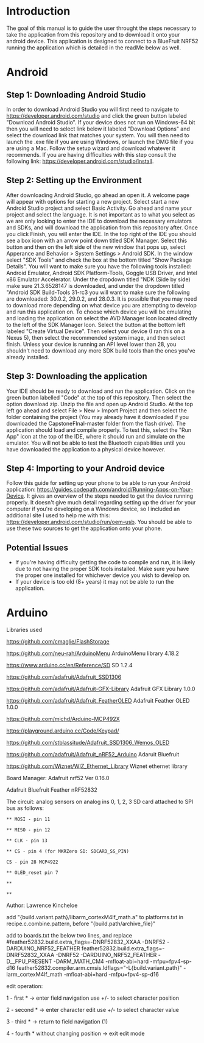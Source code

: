 # Introduction
The goal of this manual is to guide the user throught the steps necessary to take the application from this repository and to download it onto your android device. This application is designed to connect to a BlueFruit NRF52 running the application which is detailed in the readMe below as well.

# Android

## Step 1: Downloading Android Studio
In order to download Android Studio you will first need to navigate to https://developer.android.com/studio and click the green button labeled "Download Android Studio".  If your device does not run on Windows-64 bit then you will need to select link below it labeled "Download Options" and select the download link that matches your system.  You will then need to launch the .exe file if you are using Windows, or launch the DMG file if you are using a Mac.  Follow the setup wizard and download whatever it recommends.  If you are having difficulties with this step consult the following link: https://developer.android.com/studio/install.  

## Step 2: Setting up the Environment
After downloading Android Studio, go ahead an open it.  A welcome page will appear with options for starting a new project. Select start a new Android Studio project and select Basic Activity.  Go ahead and name your project and select the language.  It is not important as to what you select as we are only looking to enter the IDE to download the necessary emulators and SDKs, and will download the application from this repository after.  Once you click Finish, you will enter the IDE.  In the top right of the IDE you should see a box icon with an arrow point down titled SDK Manager.  Select this button and then on the left side of the new window that pops up, select Apperance and Behavior > System Settings > Android SDK.  In the window select "SDK Tools" and check the box at the bottom titled "Show Package Details".  You will want to make sure you have the following tools installed: Android Emulator, Android SDK Platform-Tools, Goggle USB Driver, and Intel x86 Emulator Accelerator.  Under the dropdown titled "NDK (Side by side) make sure 21.3.6528147 is downloaded, and under the dropdown titled "Android SDK Build-Tools 31-rc3 you will want to make sure the following are downloaded: 30.0.2, 29.0.2, and 28.0.3.  It is possible that you may need to download more depending on what device you are attempting to develop and run this application on.  To choose which device you will be emulating and loading the application on select the AVD Manager Icon located directly to the left of the SDK Manager Icon. Select the button at the bottom left labeled "Create Virtual Device".  Then select your device (I ran this on a Nexus 5), then select the recommended system image, and then select finish.  Unless your device is running an API level lower than 28, you shouldn't need to download any more SDK build tools than the ones you've already installed.

## Step 3: Downloading the application
Your IDE should be ready to download and run the application.  Click on the green button labelled "Code" at the top of this repository. Then select the option download zip.  Unzip the file and open up Android Studio.  At the top left go ahead and select File > New > Import Project and then select the folder containing the project (You may already have it downloaded if you downloaded the CapstoneFInal-master folder from the flash drive).  The application should load and compile properly.  To test this, select the "Run App" icon at the top of the IDE, where it should run and simulate on the emulator.  You will not be able to test the Bluetooth capabilities until you have downloaded the application to a physical device however.

## Step 4: Importing to your Android device
Follow this guide for setting up your phone to be able to run your Android application: https://guides.codepath.com/android/Running-Apps-on-Your-Device.  It gives an overview of the steps needed to get the device running properly.  It doesn't give much detail regarding setting up the driver for your computer if you're developing on a Windows device, so I included an additional site I used to help me with this: https://developer.android.com/studio/run/oem-usb.  You should be able to use these two sources to get the application onto your phone.

## Potential Issues
* If you're having difficulty getting the code to compile and run, it is likely due to not having the proper SDK tools installed. Make sure you have the proper one installed for whichever device you wish to develop on.
* If your device is too old (8+ years) it may not be able to run the application.

# Arduino
Libraries used

https://github.com/cmaglie/FlashStorage

https://github.com/neu-rah/ArduinoMenu             ArduinoMenu library 4.18.2

https://www.arduino.cc/en/Reference/SD             SD 1.2.4 

https://github.com/adafruit/Adafruit_SSD1306

https://github.com/adafruit/Adafruit-GFX-Library   Adafruit GFX Library 1.0.0

https://github.com/adafruit/Adafruit_FeatherOLED   Adafruit Feather OLED 1.0.0

https://github.com/michd/Arduino-MCP492X

https://playground.arduino.cc/Code/Keypad/

https://github.com/stblassitude/Adafruit_SSD1306_Wemos_OLED

https://github.com/adafruit/Adafruit_nRF52_Arduino Adaruit Bluefruit

https://github.com/Wiznet/WIZ_Ethernet_Library Wiznet ethernet library

Board Manager: Adafruit nrf52 Ver 0.16.0

Adafruit Bluefruit Feather nRF52832 

The circuit:
analog sensors on analog ins 0, 1, 2, 3
SD card attached to SPI bus as follows:
	
	** MOSI - pin 11
	
	** MISO - pin 12
	
	** CLK - pin 13
	
	** CS - pin 4 (for MKRZero SD: SDCARD_SS_PIN)
	
	CS - pin 28 MCP4922
	
	** OLED_reset pin 7
	
	**
	
	**

Author: Lawrence Kincheloe

add "{build.variant.path}/libarm_cortexM4lf_math.a" to platforms.txt in recipe.c.combine.pattern, before "{build.path/archive_file}"
  
add to boards.txt the below two lines, and replace #feather52832.build.extra_flags=-DNRF52832_XXAA -DNRF52 -DARDUINO_NRF52_FEATHER
feather52832.build.extra_flags=-DNRF52832_XXAA -DNRF52 -DARDUINO_NRF52_FEATHER -D__FPU_PRESENT -DARM_MATH_CM4 -mfloat-abi=hard -mfpu=fpv4-sp-d16 
feather52832.compiler.arm.cmsis.ldflags="-L{build.variant.path}" -larm_cortexM4lf_math -mfloat-abi=hard -mfpu=fpv4-sp-d16


edit operation:

1 - first * -> enter field navigation use +/- to select character position

2 - second * -> enter character edit use +/- to select character value

3 - third * -> return to field navigation (1)

4 - fourth * without changing position -> exit edit mode



